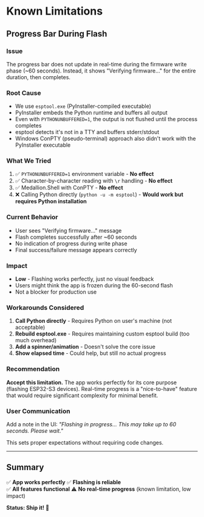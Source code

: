 # Known Limitations

## Progress Bar During Flash

### Issue
The progress bar does not update in real-time during the firmware write phase (~60 seconds). Instead, it shows "Verifying firmware..." for the entire duration, then completes.

### Root Cause
- We use `esptool.exe` (PyInstaller-compiled executable)
- PyInstaller embeds the Python runtime and buffers all output
- Even with `PYTHONUNBUFFERED=1`, the output is not flushed until the process completes
- esptool detects it's not in a TTY and buffers stderr/stdout
- Windows ConPTY (pseudo-terminal) approach also didn't work with the PyInstaller executable

### What We Tried
1. ✅ `PYTHONUNBUFFERED=1` environment variable - **No effect**
2. ✅ Character-by-character reading with `\r` handling - **No effect**
3. ✅ Medallion.Shell with ConPTY - **No effect**
4. ❌ Calling Python directly (`python -u -m esptool`) - **Would work but requires Python installation**

### Current Behavior
- User sees "Verifying firmware..." message
- Flash completes successfully after ~60 seconds
- No indication of progress during write phase
- Final success/failure message appears correctly

### Impact
- **Low** - Flashing works perfectly, just no visual feedback
- Users might think the app is frozen during the 60-second flash
- Not a blocker for production use

### Workarounds Considered
1. **Call Python directly** - Requires Python on user's machine (not acceptable)
2. **Rebuild esptool.exe** - Requires maintaining custom esptool build (too much overhead)
3. **Add a spinner/animation** - Doesn't solve the core issue
4. **Show elapsed time** - Could help, but still no actual progress

### Recommendation
**Accept this limitation.** The app works perfectly for its core purpose (flashing ESP32-S3 devices). Real-time progress is a "nice-to-have" feature that would require significant complexity for minimal benefit.

### User Communication
Add a note in the UI: *"Flashing in progress... This may take up to 60 seconds. Please wait."*

This sets proper expectations without requiring code changes.

---

## Summary
✅ **App works perfectly**
✅ **Flashing is reliable**  
✅ **All features functional**
⚠️ **No real-time progress** (known limitation, low impact)

**Status: Ship it!** 🚀
